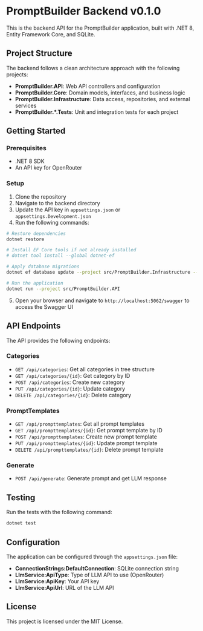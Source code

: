 # PromptBuilder Backend v0.1.0

This is the backend API for the PromptBuilder application, built with .NET 8, Entity Framework Core, and SQLite.

## Project Structure

The backend follows a clean architecture approach with the following projects:

- **PromptBuilder.API**: Web API controllers and configuration
- **PromptBuilder.Core**: Domain models, interfaces, and business logic
- **PromptBuilder.Infrastructure**: Data access, repositories, and external services
- **PromptBuilder.*.Tests**: Unit and integration tests for each project

## Getting Started

### Prerequisites

- .NET 8 SDK
- An API key for OpenRouter

### Setup

1. Clone the repository
2. Navigate to the backend directory
3. Update the API key in `appsettings.json` or `appsettings.Development.json`
4. Run the following commands:

```bash
# Restore dependencies
dotnet restore

# Install EF Core tools if not already installed
# dotnet tool install --global dotnet-ef

# Apply database migrations
dotnet ef database update --project src/PromptBuilder.Infrastructure --startup-project src/PromptBuilder.API

# Run the application
dotnet run --project src/PromptBuilder.API
```

5. Open your browser and navigate to `http://localhost:5062/swagger` to access the Swagger UI

## API Endpoints

The API provides the following endpoints:

### Categories

- `GET /api/categories`: Get all categories in tree structure
- `GET /api/categories/{id}`: Get category by ID
- `POST /api/categories`: Create new category
- `PUT /api/categories/{id}`: Update category
- `DELETE /api/categories/{id}`: Delete category

### PromptTemplates

- `GET /api/prompttemplates`: Get all prompt templates
- `GET /api/prompttemplates/{id}`: Get prompt template by ID
- `POST /api/prompttemplates`: Create new prompt template
- `PUT /api/prompttemplates/{id}`: Update prompt template
- `DELETE /api/prompttemplates/{id}`: Delete prompt template

### Generate

- `POST /api/generate`: Generate prompt and get LLM response

## Testing

Run the tests with the following command:

```bash
dotnet test
```

## Configuration

The application can be configured through the `appsettings.json` file:

- **ConnectionStrings:DefaultConnection**: SQLite connection string
- **LlmService:ApiType**: Type of LLM API to use (OpenRouter)
- **LlmService:ApiKey**: Your API key
- **LlmService:ApiUrl**: URL of the LLM API

## License

This project is licensed under the MIT License.
